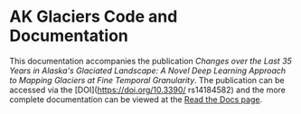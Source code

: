 # AK Glaciers Code and Documentation

This documentation accompanies the publication *Changes over the Last 35 Years in Alaska's Glaciated Landscape: A Novel Deep Learning Approach to Mapping Glaciers at Fine Temporal Granularity*. The publication can be accessed via the [DOI](https://doi.org/10.3390/
rs14184582) and the more complete documentation can be viewed at the [Read the Docs page](https://ak-glaciers-nps.readthedocs.io/en/latest/). 
